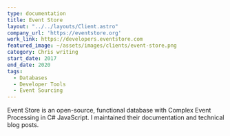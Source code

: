 ```yaml
---
type: documentation
title: Event Store
layout: "../../layouts/Client.astro"
company_url: 'https://eventstore.org'
work_link: https://developers.eventstore.com
featured_image: ~/assets/images/clients/event-store.png
category: Chris writing
start_date: 2017
end_date: 2020
tags:
  - Databases
  - Developer Tools
  - Event Sourcing
---
```


Event Store is an open-source, functional database with Complex Event Processing in C# JavaScript. I maintained their documentation and technical blog posts.

